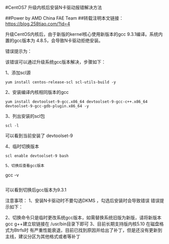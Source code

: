 #CentOS7 升级内核后安装N卡驱动报错解决方法

##Power by AMD China FAE Team
##转载注明本文链接：https://blog.258tiao.com/?id=4

升级CentOS内核后，由于新版的kernel核心使用新版本的gcc 9.3.1编译。系统内置的gcc版本为 4.8.5，会导致N卡驱动拒绝安装。

错误提示为：

该错误可以通过升级系统gcc版本解决，步骤如下：

1、添加scl源
```
yum install centos-release-scl scl-utils-build -y
```
2、安装编译内核相同版本的gcc
```
yum install devtoolset-9-gcc.x86_64 devtoolset-9-gcc-c++.x86_64 devtoolset-9-gcc-gdb-plugin.x86_64 -y
```
3、列出安装的scl包
```
scl -l 
```
可以看到当前安装了 devtoolset-9


4、临时切换版本
```
scl enable devtoolset-9 bash
```

```note
5、切换后查看gcc版本
```
gcc -v
```
```


可以看到切换后gcc版本为9.3.1

注意事项：
1、安装N卡驱动时不要勾选DKMS ，勾选后安装时会导致错误
错误提示如下：

2、切换命令只是临时更改系统gcc版本，如需替换系统旧版为新版，请将新版本gcc g++建立软链接在 /usr/bin目录下即可
3、目前长期支持版内核5.10 在磁盘格式为Btrfs时 有严重性能衰退，目前已找到原因并给出了补丁，但是还没有更新到主线，建议分区为其他格式或者等补丁